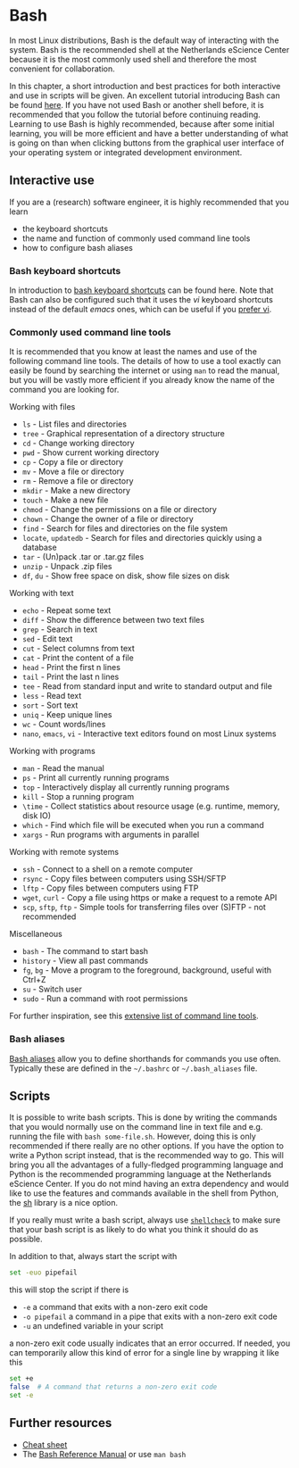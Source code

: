 # Bash

In most Linux distributions, Bash is the default way of interacting with the
system.
Bash is the recommended shell at the Netherlands eScience Center because it is
the most commonly used shell and therefore the most convenient for
collaboration.

In this chapter, a short introduction and best practices for both interactive
and use in scripts will be given.
An excellent tutorial introducing Bash can be found
[here](https://swcarpentry.github.io/shell-novice/).
If you have not used Bash or another shell before, it is recommended that you
follow the tutorial before continuing reading.
Learning to use Bash is highly recommended, because after some initial learning,
you will be more efficient and have a better understanding of what is going on
than when clicking buttons from the graphical user interface of your operating
system or integrated development environment.

## Interactive use

If you are a (research) software engineer, it is highly recommended that you
learn

- the keyboard shortcuts
- the name and function of commonly used command line tools
- how to configure bash aliases

### Bash keyboard shortcuts
In introduction to
[bash keyboard shortcuts](https://www.tecmint.com/linux-command-line-bash-shortcut-keys/)
can be found here.
Note that Bash can also be configured such that it uses the *vi* keyboard
shortcuts instead of the default *emacs* ones, which can be useful if you
[prefer vi](https://skeptics.stackexchange.com/questions/17492/does-emacs-cause-emacs-pinky).

### Commonly used command line tools
It is recommended that you know at least the names and use of the following
command line tools.
The details of how to use a tool exactly can easily be found by searching the
internet or using `man` to read the manual, but you will be vastly more
efficient if you already know the name of the command you are looking for.

Working with files
- `ls` - List files and directories
- `tree` - Graphical representation of a directory structure
- `cd` - Change working directory
- `pwd` - Show current working directory
- `cp` - Copy a file or directory
- `mv` - Move a file or directory
- `rm` - Remove a file or directory
- `mkdir` - Make a new directory
- `touch` - Make a new file
- `chmod` - Change the permissions on a file or directory
- `chown` - Change the owner of a file or directory
- `find` - Search for files and directories on the file system
- `locate`, `updatedb` - Search for files and directories quickly using a database
- `tar` - (Un)pack .tar or .tar.gz files
- `unzip` - Unpack .zip files
- `df`, `du` - Show free space on disk, show file sizes on disk

Working with text
- `echo` - Repeat some text
- `diff` - Show the difference between two text files
- `grep` - Search in text
- `sed` - Edit text
- `cut` - Select columns from text
- `cat` - Print the content of a file
- `head` - Print the first n lines
- `tail` - Print the last n lines
- `tee`	- Read from standard input and write to standard output and file
- `less` - Read text
- `sort` - Sort text
- `uniq` - Keep unique lines
- `wc` - Count words/lines
- `nano`, `emacs`, `vi` - Interactive text editors found on most Linux systems

Working with programs
- `man` - Read the manual
- `ps` - Print all currently running programs
- `top` - Interactively display all currently running programs
- `kill` - Stop a running program
- `\time` - Collect statistics about resource usage (e.g. runtime, memory, disk IO)
- `which` - Find which file will be executed when you run a command
- `xargs` - Run programs with arguments in parallel

Working with remote systems
- `ssh` - Connect to a shell on a remote computer
- `rsync` - Copy files between computers using SSH/SFTP
- `lftp` - Copy files between computers using FTP
- `wget`, `curl` - Copy a file using https or make a request to a remote API
- `scp`, `sftp`, `ftp` - Simple tools for transferring files over (S)FTP - not recommended

Miscellaneous
- `bash` - The command to start bash
- `history` - View all past commands
- `fg`, `bg` - Move a program to the foreground, background, useful with Ctrl+Z
- `su` - Switch user
- `sudo` - Run a command with root permissions

For further inspiration, see this
[extensive list of command line tools](https://fossbytes.com/a-z-list-linux-command-line-reference/).

### Bash aliases
[Bash aliases](https://linuxize.com/post/how-to-create-bash-aliases/)
allow you to define shorthands for commands you use often.
Typically these are defined in the `~/.bashrc` or `~/.bash_aliases` file.

## Scripts

It is possible to write bash scripts.
This is done by writing the commands that you would normally use on the command
line in text file and e.g. running the file with `bash some-file.sh`.
However, doing this is only recommended if there really are no other options.
If you have the option to write a Python script instead, that is the recommended
way to go.
This will bring you all the advantages of a fully-fledged programming
language and Python is the recommended programming language at the
Netherlands eScience Center.
If you do not mind having an extra dependency and would like to use the features
and commands available in the shell from Python, the
[sh](https://amoffat.github.io/sh/) library is a nice option.

If you really must write a bash script, always use
[`shellcheck`](https://www.shellcheck.net/)
to make sure that your bash script is as likely to do what you think it should
do as possible.

In addition to that, always start the script with
```bash
set -euo pipefail
```
this will stop the script if there is

- `-e` a command that exits with a non-zero exit code
- `-o pipefail` a command in a pipe that exits with a non-zero exit code
- `-u` an undefined variable in your script

a non-zero exit code usually indicates that an error occurred.
If needed, you can temporarily allow this kind of error for a single line by
wrapping it like this
```bash
set +e
false  # A command that returns a non-zero exit code
set -e
```

## Further resources

- [Cheat sheet](https://devhints.io/bash)
- The [Bash Reference Manual](https://www.gnu.org/savannah-checkouts/gnu/bash/manual/bash.html) or use `man bash`
